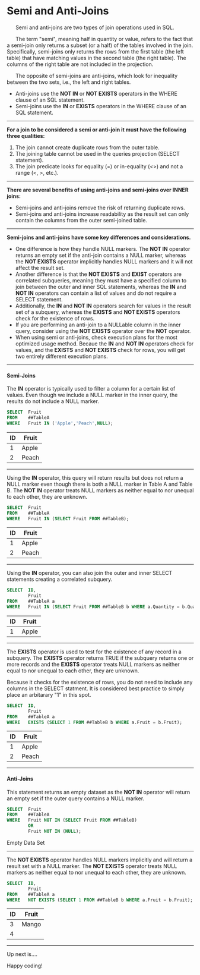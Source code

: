 # Semi and Anti-Joins

&nbsp;&nbsp;&nbsp;&nbsp;&nbsp;&nbsp;Semi and anti-joins are two types of join operations used in SQL.

&nbsp;&nbsp;&nbsp;&nbsp;&nbsp;&nbsp;The term "semi", meaning half in quantity or value, refers to the fact that a semi-join only returns a subset (or a half) of the tables involved in the join.  Specifically, semi-joins only returns the rows from the first table (the left table) that have matching values in the second table (the right table). The columns of the right table are not included in the projection.

&nbsp;&nbsp;&nbsp;&nbsp;&nbsp;&nbsp;The opposite of semi-joins are anti-joins, which look for inequality between the two sets, i.e., the left and right tables.

*  Anti-joins use the **NOT IN** or **NOT EXISTS** operators in the WHERE clause of an SQL statement.    
*  Semi-joins use the **IN** or **EXISTS** operators in the WHERE clause of an SQL statement.

---

**For a join to be considered a semi or anti-join it must have the following three qualities:**

1)	The join cannot create duplicate rows from the outer table.
2)	The joining table cannot be used in the queries projection (SELECT statement).
3)	The join predicate looks for equality (=) or in-equality (<>) and not a range (<, >, etc.).

---

**There are several benefits of using anti-joins and semi-joins over INNER joins:**

*  Semi-joins and anti-joins remove the risk of returning duplicate rows.
*  Semi-joins and anti-joins increase readability as the result set can only contain the columns from the outer semi-joined table.

---

**Semi-joins and anti-joins have some key differences and considerations.**

*  One difference is how they handle NULL markers. The **NOT IN** operator returns an empty set if the anti-join contains a NULL marker, whereas the **NOT EXISTS** operator implicitly handles NULL markers and it will not affect the result set.
*  Another difference is that the **NOT EXISTS** and **EXIST** operators are correlated subqueries, meaning they must have a specified column to join between the outer and inner SQL statements, whereas the **IN** and **NOT IN** operators can contain a list of values and do not require a SELECT statement.
*  Additionally, the **IN** and **NOT IN** operators search for values in the result set of a subquery, whereas the **EXISTS** and **NOT EXISTS** operators check for the existence of rows.
*  If you are performing an anti-join to a NULLable column in the inner query, consider using the **NOT EXISTS** operator over the **NOT** operator.
*  When using semi or anti-joins, check execution plans for the most optimized usage method.  Becaue the **IN** and **NOT IN** operators check for values, and the **EXISTS** and **NOT EXISTS** check for rows, you will get two entirely different execution plans.

----------------------------------------------------------------------------------------

#### Semi-Joins

The **IN** operator is typically used to filter a column for a certain list of values.  Even though we include a NULL marker in the inner query, the results do not include a NULL marker.

```sql
SELECT  Fruit
FROM    ##TableA
WHERE   Fruit IN ('Apple','Peach',NULL);
```

| ID | Fruit |
|----|-------|
|  1 | Apple |
|  2 | Peach |

----------------------------------------------------------------------------------------

Using the **IN** operator, this query will return results but does not return a NULL marker even though there is both a NULL marker in Table A and Table B.  The **NOT IN** operator treats NULL markers as neither equal to nor unequal to each other, they are unknown. 

```sql
SELECT  Fruit
FROM    ##TableA
WHERE   Fruit IN (SELECT Fruit FROM ##TableB);
```

| ID | Fruit |
|----|-------|
|  1 | Apple |
|  2 | Peach |

----------------------------------------------------------------------------------------

Using the **IN** operator, you can also join the outer and inner SELECT statements creating a correlated subquery.

```sql
SELECT  ID,
        Fruit
FROM    ##TableA a
WHERE   Fruit IN (SELECT Fruit FROM ##TableB b WHERE a.Quantity = b.Quantity);
```

| ID | Fruit |
|----|-------|
|  1 | Apple |

----------------------------------------------------------------------------------------

The **EXISTS** operator is used to test for the existence of any record in a subquery. The **EXISTS** operator returns TRUE if the subquery returns one or more records and the **EXISTS** operator treats NULL markers as neither equal to nor unequal to each other, they are unknown. 

Because it checks for the existence of rows, you do not need to include any columns in the SELECT statment.  It is considered best practice to simply place an arbitarary "1" in this spot.

```sql
SELECT  ID,
        Fruit
FROM    ##TableA a 
WHERE   EXISTS (SELECT 1 FROM ##TableB b WHERE a.Fruit = b.Fruit);
```

| ID | Fruit |
|----|-------|
|  1 | Apple |
|  2 | Peach |

----------------------------------------------------------------------------------------

#### Anti-Joins

This statement returns an empty dataset as the **NOT IN** operator will return an empty set if the outer query contains a NULL marker.

```sql
SELECT  Fruit
FROM    ##TableA
WHERE   Fruit NOT IN (SELECT Fruit FROM ##TableB)
        OR
        Fruit NOT IN (NULL);
```
Empty Data Set

----------------------------------------------------------------------------------------

The **NOT EXISTS** operator handles NULL markers implicitly and will return a result set with a NULL marker.  The **NOT EXISTS** operator treats NULL markers as neither equal to nor unequal to each other, they are unknown. 

```sql
SELECT  ID,
        Fruit
FROM    ##TableA a
WHERE   NOT EXISTS (SELECT 1 FROM ##TableB b WHERE a.Fruit = b.Fruit);
```

| ID | Fruit  |
|----|--------|
|  3 | Mango  |
|  4 | <NULL> |

----------------------------------------------------------------------------------------
  
Up next is....

Happy coding!
